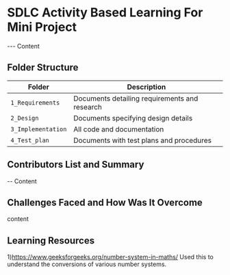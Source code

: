 # SDLC Activity Based Learning For Mini Project 

--- Content


## Folder Structure
Folder             | Description
-------------------| -----------------------------------------
`1_Requirements`   | Documents detailing requirements and research
`2_Design`         | Documents specifying design details
`3_Implementation` | All code and documentation
`4_Test_plan`      | Documents with test plans and procedures

## Contributors List and Summary

-- Content

## Challenges Faced and How Was It Overcome

content


## Learning Resources
1)https://www.geeksforgeeks.org/number-system-in-maths/ Used this to understand the conversions of various number systems.
